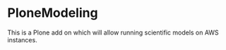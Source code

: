 PloneModeling
=============

This is a Plone add on which will allow running scientific models on AWS instances.
